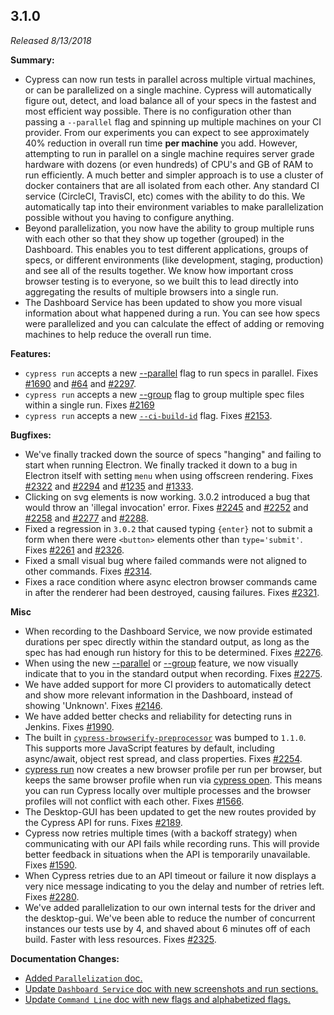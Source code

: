 ## 3.1.0

_Released 8/13/2018_

**Summary:**

- Cypress can now run tests in parallel across multiple virtual machines, or can be parallelized on a single machine. Cypress will automatically figure out, detect, and load balance all of your specs in the fastest and most efficient way possible. There is no configuration other than passing a `--parallel` flag and spinning up multiple machines on your CI provider. From our experiments you can expect to see approximately 40% reduction in overall run time **per machine** you add. However, attempting to run in parallel on a single machine requires server grade hardware with dozens (or even hundreds) of CPU's and GB of RAM to run efficiently. A much better and simpler approach is to use a cluster of docker containers that are all isolated from each other. Any standard CI service (CircleCI, TravisCI, etc) comes with the ability to do this. We automatically tap into their environment variables to make parallelization possible without you having to configure anything.
- Beyond parallelization, you now have the ability to group multiple runs with each other so that they show up together (grouped) in the Dashboard. This enables you to test different applications, groups of specs, or different environments (like development, staging, production) and see all of the results together. We know how important cross browser testing is to everyone, so we built this to lead directly into aggregating the results of multiple browsers into a single run.
- The Dashboard Service has been updated to show you more visual information about what happened during a run. You can see how specs were parallelized and you can calculate the effect of adding or removing machines to help reduce the overall run time.

**Features:**

- `cypress run` accepts a new [--parallel](/guides/guides/command-line#cypress-run-parallel) flag to run specs in parallel. Fixes [#1690](https://github.com/cypress-io/cypress/issues/1690) and [#64](https://github.com/cypress-io/cypress/issues/64) and [#2297](https://github.com/cypress-io/cypress/issues/2297).
- `cypress run` accepts a new [--group](/guides/guides/command-line#cypress-run-group-lt-name-gt) flag to group multiple spec files within a single run. Fixes [#2169](https://github.com/cypress-io/cypress/issues/2169)
- `cypress run` accepts a new [`--ci-build-id`](/guides/guides/command-line#cypress-run-ci-build-id-lt-id-gt) flag. Fixes [#2153](https://github.com/cypress-io/cypress/issues/2153).

**Bugfixes:**

- We've finally tracked down the source of specs "hanging" and failing to start when running Electron. We finally tracked it down to a bug in Electron itself with setting `menu` when using offscreen rendering. Fixes [#2322](https://github.com/cypress-io/cypress/issues/2322) and [#2294](https://github.com/cypress-io/cypress/issues/2294) and [#1235](https://github.com/cypress-io/cypress/issues/1235) and [#1333](https://github.com/cypress-io/cypress/issues/1333).
- Clicking on svg elements is now working. 3.0.2 introduced a bug that would throw an 'illegal invocation' error. Fixes [#2245](https://github.com/cypress-io/cypress/issues/2245) and [#2252](https://github.com/cypress-io/cypress/issues/2252) and [#2258](https://github.com/cypress-io/cypress/issues/2258) and [#2277](https://github.com/cypress-io/cypress/issues/2277) and [#2288](https://github.com/cypress-io/cypress/issues/2288).
- Fixed a regression in `3.0.2` that caused typing `{enter}` not to submit a form when there were `<button>` elements other than `type='submit'`. Fixes [#2261](https://github.com/cypress-io/cypress/issues/2261) and [#2326](https://github.com/cypress-io/cypress/issues/2326).
- Fixed a small visual bug where failed commands were not aligned to other commands. Fixes [#2314](https://github.com/cypress-io/cypress/issues/2314).
- Fixes a race condition where async electron browser commands came in after the renderer had been destroyed, causing failures. Fixes [#2321](https://github.com/cypress-io/cypress/issues/2321).

**Misc**

- When recording to the Dashboard Service, we now provide estimated durations per spec directly within the standard output, as long as the spec has had enough run history for this to be determined. Fixes [#2276](https://github.com/cypress-io/cypress/issues/2276).
- When using the new [--parallel](/guides/guides/command-line#cypress-run-parallel) or [--group](/guides/guides/command-line#cypress-run-group-lt-name-gt) feature, we now visually indicate that to you in the standard output when recording. Fixes [#2275](https://github.com/cypress-io/cypress/issues/2275).
- We have added support for more CI providers to automatically detect and show more relevant information in the Dashboard, instead of showing 'Unknown'. Fixes [#2146](https://github.com/cypress-io/cypress/issues/2146).
- We have added better checks and reliability for detecting runs in Jenkins. Fixes [#1990](https://github.com/cypress-io/cypress/issues/1990).
- The built in [`cypress-browserify-preprocessor`](https://github.com/cypress-io/cypress-browserify-preprocessor) was bumped to `1.1.0`. This supports more JavaScript features by default, including async/await, object rest spread, and class properties. Fixes [#2254](https://github.com/cypress-io/cypress/issues/2254).
- [cypress run](/guides/guides/command-line#cypress-run) now creates a new browser profile per run per browser, but keeps the same browser profile when run via [cypress open](/guides/guides/command-line#cypress-open). This means you can run Cypress locally over multiple processes and the browser profiles will not conflict with each other. Fixes [#1566](https://github.com/cypress-io/cypress/issues/1566).
- The Desktop-GUI has been updated to get the new routes provided by the Cypress API for runs. Fixes [#2189](https://github.com/cypress-io/cypress/issues/2189).
- Cypress now retries multiple times (with a backoff strategy) when communicating with our API fails while recording runs. This will provide better feedback in situations when the API is temporarily unavailable. Fixes [#1590](https://github.com/cypress-io/cypress/issues/1590).
- When Cypress retries due to an API timeout or failure it now displays a very nice message indicating to you the delay and number of retries left. Fixes [#2280](https://github.com/cypress-io/cypress/issues/2280).
- We've added parallelization to our own internal tests for the driver and the desktop-gui. We've been able to reduce the number of concurrent instances our tests use by 4, and shaved about 6 minutes off of each build. Faster with less resources. Fixes [#2325](https://github.com/cypress-io/cypress/issues/2325).

**Documentation Changes:**

- [Added `Parallelization` doc.](/guides/guides/parallelization)
- [Update `Dashboard Service` doc with new screenshots and run sections.](/guides/dashboard/introduction)
- [Update `Command Line` doc with new flags and alphabetized flags.](/guides/guides/command-line)
